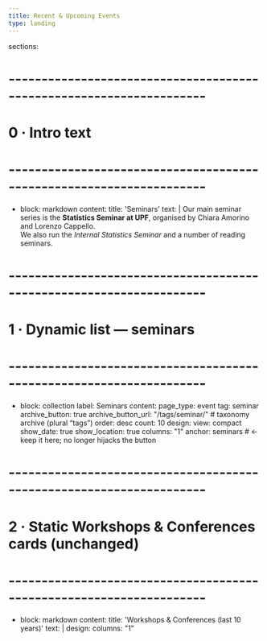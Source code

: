 ```yaml
---
title: Recent & Upcoming Events
type: landing
---
```


sections:
  # --------------------------------------------------------------------
  # 0 · Intro text
  # --------------------------------------------------------------------
  - block: markdown
    content:
      title: '<span id="seminars">Seminars</span>'
      text: |
        Our main seminar series is the **Statistics Seminar at UPF**, organised by Chiara Amorino and Lorenzo Cappello.  
        We also run the *Internal Statistics Seminar* and a number of reading seminars.

  # --------------------------------------------------------------------
  # 1 · Dynamic list — seminars
  # --------------------------------------------------------------------
  - block: collection
    label: Seminars
    content:
      page_type: event
      tag: seminar
      archive_button: true
      archive_button_url: "/tags/seminar/"   # taxonomy archive (plural “tags”)
      order: desc
      count: 10
    design:
      view: compact
      show_date: true
      show_location: true
      columns: "1"
      anchor: seminars          # ← keep it here; no longer hijacks the button

  # --------------------------------------------------------------------
  # 2 · Static Workshops & Conferences cards (unchanged)
  # --------------------------------------------------------------------
  - block: markdown
    content:
      title: '<span id="conferences">Workshops & Conferences (last 10 years)</span>'
      text: |
        <!-- your HTML cards here (unchanged) -->
    design:
      columns: "1"